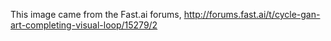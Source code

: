 This image came from the Fast.ai forums, 
http://forums.fast.ai/t/cycle-gan-art-completing-visual-loop/15279/2
